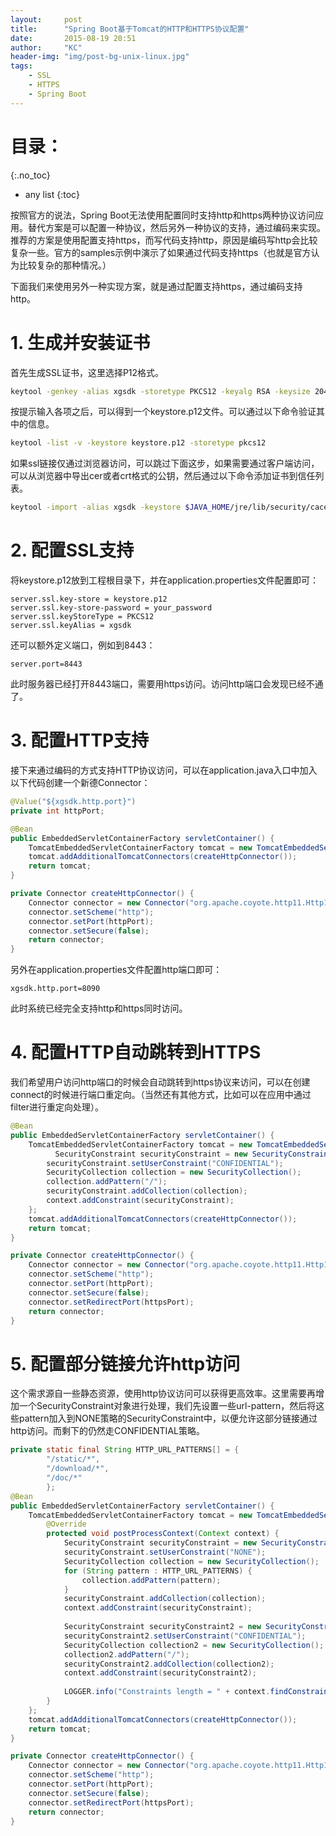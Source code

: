 ```yaml
---
layout:     post
title:      "Spring Boot基于Tomcat的HTTP和HTTPS协议配置"
date:       2015-08-19 20:51
author:     "KC"
header-img: "img/post-bg-unix-linux.jpg"
tags:
    - SSL
    - HTTPS
    - Spring Boot
---
```


# 目录：
{:.no_toc}
* any list
{:toc}

按照官方的说法，Spring Boot无法使用配置同时支持http和https两种协议访问应用。替代方案是可以配置一种协议，然后另外一种协议的支持，通过编码来实现。推荐的方案是使用配置支持https，而写代码支持http，原因是编码写http会比较复杂一些。官方的samples示例中演示了如果通过代码支持https（也就是官方认为比较复杂的那种情况。）

下面我们来使用另外一种实现方案，就是通过配置支持https，通过编码支持http。

# 1. 生成并安装证书

首先生成SSL证书，这里选择P12格式。

```sh
keytool -genkey -alias xgsdk -storetype PKCS12 -keyalg RSA -keysize 2048 -keystore keystore.p12 -validity 3650
```
	
按提示输入各项之后，可以得到一个keystore.p12文件。可以通过以下命令验证其中的信息。

```sh
keytool -list -v -keystore keystore.p12 -storetype pkcs12
```

如果ssl链接仅通过浏览器访问，可以跳过下面这步，如果需要通过客户端访问，可以从浏览器中导出cer或者crt格式的公钥，然后通过以下命令添加证书到信任列表。

```sh
keytool -import -alias xgsdk -keystore $JAVA_HOME/jre/lib/security/cacerts -file xgsdk.com.crt
```

# 2. 配置SSL支持

将keystore.p12放到工程根目录下，并在application.properties文件配置即可：

```properties
server.ssl.key-store = keystore.p12
server.ssl.key-store-password = your_password
server.ssl.keyStoreType = PKCS12
server.ssl.keyAlias = xgsdk
```
	
还可以额外定义端口，例如到8443：

```properties
server.port=8443
```
	
此时服务器已经打开8443端口，需要用https访问。访问http端口会发现已经不通了。

# 3. 配置HTTP支持

接下来通过编码的方式支持HTTP协议访问，可以在application.java入口中加入以下代码创建一个新德Connector：

```java
@Value("${xgsdk.http.port}")
private int httpPort;

@Bean
public EmbeddedServletContainerFactory servletContainer() {
    TomcatEmbeddedServletContainerFactory tomcat = new TomcatEmbeddedServletContainerFactory();
    tomcat.addAdditionalTomcatConnectors(createHttpConnector());
    return tomcat;
}

private Connector createHttpConnector() {
    Connector connector = new Connector("org.apache.coyote.http11.Http11NioProtocol");
    connector.setScheme("http");
    connector.setPort(httpPort);
    connector.setSecure(false);
    return connector;
}
```
    
另外在application.properties文件配置http端口即可：

```properties
xgsdk.http.port=8090
```
	
此时系统已经完全支持http和https同时访问。

# 4. 配置HTTP自动跳转到HTTPS

我们希望用户访问http端口的时候会自动跳转到https协议来访问，可以在创建connect的时候进行端口重定向。（当然还有其他方式，比如可以在应用中通过filter进行重定向处理）。

```java
@Bean
public EmbeddedServletContainerFactory servletContainer() {
    TomcatEmbeddedServletContainerFactory tomcat = new TomcatEmbeddedServletContainerFactory() {
    	  SecurityConstraint securityConstraint = new SecurityConstraint();
        securityConstraint.setUserConstraint("CONFIDENTIAL");
        SecurityCollection collection = new SecurityCollection();
        collection.addPattern("/");
        securityConstraint.addCollection(collection);
        context.addConstraint(securityConstraint);
    };
    tomcat.addAdditionalTomcatConnectors(createHttpConnector());
    return tomcat;
}

private Connector createHttpConnector() {
    Connector connector = new Connector("org.apache.coyote.http11.Http11NioProtocol");
    connector.setScheme("http");
    connector.setPort(httpPort);
    connector.setSecure(false);
    connector.setRedirectPort(httpsPort);
    return connector;
}
```
    
# 5. 配置部分链接允许http访问

这个需求源自一些静态资源，使用http协议访问可以获得更高效率。这里需要再增加一个SecurityConstraint对象进行处理，我们先设置一些url-pattern，然后将这些pattern加入到NONE策略的SecurityConstraint中，以便允许这部分链接通过http访问。而剩下的仍然走CONFIDENTIAL策略。

```java
private static final String HTTP_URL_PATTERNS[] = {
        "/static/*", 
        "/download/*", 
        "/doc/*"
        };
@Bean
public EmbeddedServletContainerFactory servletContainer() {
    TomcatEmbeddedServletContainerFactory tomcat = new TomcatEmbeddedServletContainerFactory() {
        @Override
        protected void postProcessContext(Context context) {
            SecurityConstraint securityConstraint = new SecurityConstraint();
            securityConstraint.setUserConstraint("NONE");
            SecurityCollection collection = new SecurityCollection();
            for (String pattern : HTTP_URL_PATTERNS) {
                collection.addPattern(pattern);
            }
            securityConstraint.addCollection(collection);
            context.addConstraint(securityConstraint);
            
            SecurityConstraint securityConstraint2 = new SecurityConstraint();
            securityConstraint2.setUserConstraint("CONFIDENTIAL");
            SecurityCollection collection2 = new SecurityCollection();
            collection2.addPattern("/");
            securityConstraint2.addCollection(collection2);
            context.addConstraint(securityConstraint2);
            
            LOGGER.info("Constraints length = " + context.findConstraints().length);
        }
    };
    tomcat.addAdditionalTomcatConnectors(createHttpConnector());
    return tomcat;
}

private Connector createHttpConnector() {
    Connector connector = new Connector("org.apache.coyote.http11.Http11NioProtocol");
    connector.setScheme("http");
    connector.setPort(httpPort);
    connector.setSecure(false);
    connector.setRedirectPort(httpsPort);
    return connector;
}
```
